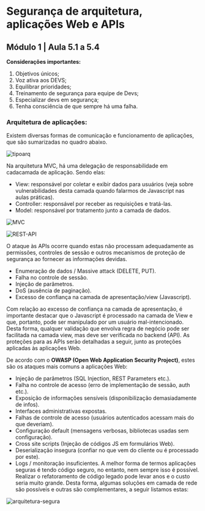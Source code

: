 # Segurança de arquitetura, aplicações Web e APIs
## Módulo 1 | Aula 5.1 a 5.4

__Considerações importantes:__

1. Objetivos únicos;
2. Voz ativa aos DEVS;
3. Equilibrar prioridades;
4. Treinamento de segurança para equipe de Devs;
5. Especializar devs em segurança;
6. Tenha consciência de que sempre há uma falha.

### Arquitetura de aplicações:

Existem diversas formas de comunicação e funcionamento de aplicações,
que são sumarizadas no quadro abaixo.

![tipoarq](https://user-images.githubusercontent.com/67568578/111080870-4bd8b980-84df-11eb-95f7-faa4390aa2ab.png)

Na arquitetura MVC, há uma delegação de responsabilidade em cadacamada de aplicação. Sendo elas:
  - View: responsável por coletar e exibir dados para usuários (veja sobre
vulnerabilidades desta camada quando falarmos de Javascript nas aulas
práticas).
  - Controller: responsável por receber as requisições e tratá-las.
  - Model: responsável por tratamento junto a camada de dados.
 
![MVC](https://user-images.githubusercontent.com/67568578/111081125-8000aa00-84e0-11eb-9e3a-44ce8280c90f.png)
 
![REST-API](https://user-images.githubusercontent.com/67568578/111081159-b3dbcf80-84e0-11eb-8569-ad8d128a7b52.png)

O ataque às APIs ocorre quando estas não processam adequadamente as
permissões, controles de sessão e outros mecanismos de proteção de segurança ao
fornecer as informações devidas.
- Enumeração de dados / Massive attack (DELETE, PUT).
- Falha no controle de sessão.
- Injeção de parâmetros.
- DoS (ausência de paginação).
- Excesso de confiança na camada de apresentação/view (Javascript).

Com relação ao excesso de confiança na camada de apresentação, é
importante destacar que o Javascript é processado na camada de View e que,
portanto, pode ser manipulado por um usuário mal-intencionado. Desta forma,
qualquer validação que envolva regra de negócio pode ser facilitada na camada view,
mas deve ser verificada no backend (API).
As proteções para as APIs serão detalhadas a seguir, junto as proteções
aplicadas às aplicações Web.

De acordo com o __OWASP (Open Web Application Security Project)__, estes são
os ataques mais comuns a aplicações Web:
- Injeção de parâmetros (SQL Injection, REST Parameters etc.).
- Falha no controle de acesso (erro de implementação de sessão, auth etc.).
- Exposição de informações sensíveis (disponibilização demasiadamente de
infos).
- Interfaces administrativas expostas.
- Falhas de controle de acesso (usuários autenticados acessam mais do que
deveriam).
- Configuração default (mensagens verbosas, bibliotecas usadas sem
configuração).
- Cross site scripts (Injeção de códigos JS em formulários Web).
- Deserialização insegura (confiar no que vem do cliente ou é processado por
este).
- Logs / monitoração insuficientes.
A melhor forma de termos aplicações seguras é tendo código seguro, no
entanto, nem sempre isso é possível. Realizar o refatoramento de código legado pode
levar anos e o custo seria muito grande. Desta forma, algumas soluções em camada
de rede são possíveis e outras são complementares, a seguir listamos estas:

![arquitetura-segura](https://user-images.githubusercontent.com/67568578/111081250-32d10800-84e1-11eb-98fe-5faeced15665.png)


